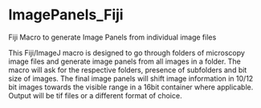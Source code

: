 # ImagePanels_Fiji
Fiji Macro to generate Image Panels from individual image files

This Fiji/ImageJ macro is designed to go through folders of microscopy image files and generate image panels from all images in a folder. The macro will ask for the respective folders, presence of subfolders and bit size of images. The final image panels will shift image information in 10/12 bit images towards the visible range in a 16bit container where applicable.
Output will be tif files or a different format of choice.
